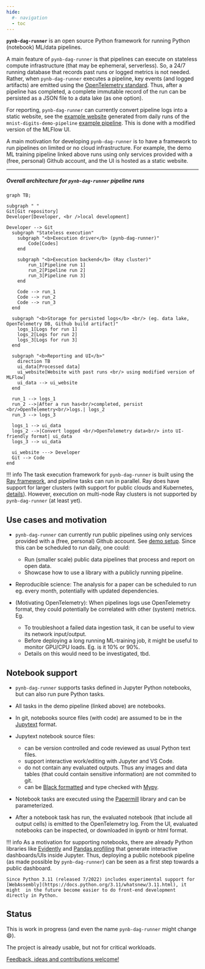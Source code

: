 ```yaml
---
hide:
  #- navigation
  - toc
---
```


**`pynb-dag-runner`** is an open source Python framework for running Python (notebook) ML/data pipelines.

A main feature of `pynb-dag-runner` is that pipelines can execute on stateless compute infrastructure (that may be ephemeral, serverless).
So, a 24/7 running database that records past runs or logged metrics is not needed.
Rather, when `pynb-dag-runner` executes a pipeline, key events (and logged artifacts) are emitted using the [OpenTelemetry standard](https://opentelemetry.io/).
Thus, after a pipeline has completed, a complete immutable record of the run can be persisted as a JSON file to a data lake (as one option).

For reporting, `pynb-dag-runner` can currently convert pipeline logs into a static website, see the [example website](https://pynb-dag-runner.github.io/mnist-digits-demo-pipeline/) generated from daily runs of the `mnist-digits-demo-pipeline` [example pipeline](/live-demos/mnist-digits-demo-pipeline/).
This is done with a modified version of the MLFlow UI.

A main motivation for developing `pynb-dag-runner` is to have a framework to run pipelines on limited or no cloud infrastructure.
For example, the demo ML training pipeline linked above runs using only services provided with a (free, personal) Github account, and the UI is hosted as a static website.

---

##### Overall architecture for `pynb-dag-runner` pipeline runs

``` mermaid
graph TB;

subgraph " "
Git[Git repository]
Developer[Developer, <br />local development]

Developer --> Git
  subgraph "Stateless execution"
    subgraph "<b>Execution driver</b> (pynb-dag-runner)"
        Code[Codes]
    end

    subgraph "<b>Execution backend</b> (Ray cluster)"
        run_1[Pipeline run 1]
        run_2[Pipeline run 2]
        run_3[Pipeline run 3]
    end

    Code --> run_1
    Code --> run_2
    Code --> run_3
  end

  subgraph "<b>Storage for persisted logs</b> <br/> (eg. data lake, OpenTelemetry DB, Github build artifact)"
    logs_1[Logs for run 1]
    logs_2[Logs for run 2]
    logs_3[Logs for run 3]
  end

  subgraph "<b>Reporting and UI</b>"
    direction TB
    ui_data[Processed data]
    ui_website[Website with past runs <br/> using modified version of MLFlow]
    ui_data --> ui_website
  end

  run_1 --> logs_1
  run_2 -->|After a run has<br/>completed, persist <br/>OpenTelemetry<br/>logs.| logs_2
  run_3 --> logs_3

  logs_1 --> ui_data
  logs_2 -->|Convert logged <br/>OpenTelemetry data<br/> into UI-friendly format| ui_data
  logs_3 --> ui_data

  ui_website ---> Developer
  Git --> Code
end
```

!!! info
    The task execution framework for `pynb-dag-runner` is built using the [Ray framework](https://www.ray.io/ray-core), and pipeline tasks can run in parallel.
    Ray does have support for larger clusters (with support for public clouds and Kubernetes, [details](https://docs.ray.io/en/latest/cluster/deploy.html)).
    However, execution on multi-node Ray clusters is not supported by `pynb-dag-runner` (at least yet).

## Use cases and motivation

- `pynb-dag-runner` can currently run public pipelines using only services provided with a (free, personal) Github account. See [demo setup](/live-demos/mnist-digits-demo-pipeline/).
  Since this can be scheduled to run daily, one could:

    - Run (smaller scale) public data pipelines that process and report on open data.
    - Showcase how to use a library with a publicly running pipeline.

- Reproducible science: The analysis for a paper can be scheduled to run eg. every month, potentially with updated dependencies.

- (Motivating OpenTelemetry): When pipelines logs use OpenTelemetry format, they could potentially be correlated with other (system) metrics. Eg.

    - To troubleshoot a failed data ingestion task, it can be useful to view its network input/output.
    - Before deploying a long running ML-training job, it might be useful to monitor GPU/CPU loads. Eg. is it 10% or 90%.
    - Details on this would need to be investigated, tbd.

## Notebook support

- `pynb-dag-runner` supports tasks defined in Jupyter Python notebooks, but can also run pure Python tasks.
- All tasks in the demo pipeline (linked above) are notebooks.
- In git, notebooks source files (with code) are assumed to be in the [Jupytext](https://jupytext.readthedocs.io/en/latest/) format.
- Jupytext notebook source files:

    - can be version controlled and code reviewed as usual Python text files.
    - support interactive work/editing with Jupyter and VS Code.
    - do not contain any evaluated outputs. Thus any images and data tables (that could contain sensitive information) are not commited to git.
    - can be [Black formatted](https://black.readthedocs.io/en/stable/) and type checked with [Mypy](http://mypy-lang.org/).

- Notebook tasks are executed using the [Papermill](https://papermill.readthedocs.io/en/latest/) library and can be parameterized.
- After a notebook task has run, the evaluated notebook (that include all output cells) is emitted to the OpenTelemetry log. From the UI, evaluated notebooks can be inspected, or downloaded in ipynb or html format.

!!! info
    As a motivation for supporting notebooks, there are already Python libraries like [Evidently](https://evidentlyai.com/) and [Pandas profiling](https://pandas-profiling.ydata.ai) that generate interactive dashboards/UIs inside Jupyter.
    Thus, deploying a public notebook pipeline (as made possible by `pynb-dag-runner`) can be seen as a first step towards a public dashboard.

    Since Python 3.11 (released 7/2022) includes experimental support for [WebAssembly](https://docs.python.org/3.11/whatsnew/3.11.html), it might  in the future become easier to do front-end development directly in Python.

## Status

This is work in progress (and even the name `pynb-dag-runner` might change :smile:).

The project is already usable, but not for critical workloads.

[Feedback, ideas and contributions welcome!](/contact)
